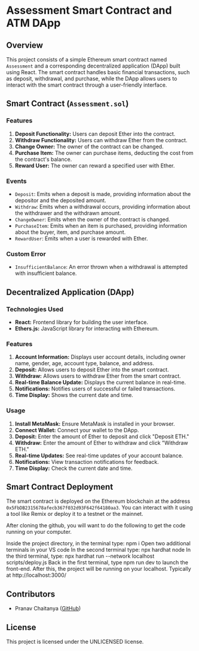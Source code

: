 # Assessment Smart Contract and ATM DApp

## Overview

This project consists of a simple Ethereum smart contract named `Assessment` and a corresponding decentralized application (DApp) built using React. The smart contract handles basic financial transactions, such as deposit, withdrawal, and purchase, while the DApp allows users to interact with the smart contract through a user-friendly interface.

## Smart Contract (`Assessment.sol`)

### Features

1. **Deposit Functionality:** Users can deposit Ether into the contract.
2. **Withdraw Functionality:** Users can withdraw Ether from the contract.
3. **Change Owner:** The owner of the contract can be changed.
4. **Purchase Item:** The owner can purchase items, deducting the cost from the contract's balance.
5. **Reward User:** The owner can reward a specified user with Ether.

### Events

- `Deposit`: Emits when a deposit is made, providing information about the depositor and the deposited amount.
- `Withdraw`: Emits when a withdrawal occurs, providing information about the withdrawer and the withdrawn amount.
- `ChangeOwner`: Emits when the owner of the contract is changed.
- `PurchaseItem`: Emits when an item is purchased, providing information about the buyer, item, and purchase amount.
- `RewardUser`: Emits when a user is rewarded with Ether.

### Custom Error

- `InsufficientBalance`: An error thrown when a withdrawal is attempted with insufficient balance.

## Decentralized Application (DApp)

### Technologies Used

- **React:** Frontend library for building the user interface.
- **Ethers.js:** JavaScript library for interacting with Ethereum.

### Features

1. **Account Information:** Displays user account details, including owner name, gender, age, account type, balance, and address.
2. **Deposit:** Allows users to deposit Ether into the smart contract.
3. **Withdraw:** Allows users to withdraw Ether from the smart contract.
4. **Real-time Balance Update:** Displays the current balance in real-time.
5. **Notifications:** Notifies users of successful or failed transactions.
6. **Time Display:** Shows the current date and time.

### Usage

1. **Install MetaMask:** Ensure MetaMask is installed in your browser.
2. **Connect Wallet:** Connect your wallet to the DApp.
3. **Deposit:** Enter the amount of Ether to deposit and click "Deposit ETH."
4. **Withdraw:** Enter the amount of Ether to withdraw and click "Withdraw ETH."
5. **Real-time Updates:** See real-time updates of your account balance.
6. **Notifications:** View transaction notifications for feedback.
7. **Time Display:** Check the current date and time.

## Smart Contract Deployment

The smart contract is deployed on the Ethereum blockchain at the address `0x5FbDB2315678afecb367f032d93F642f64180aa3`. You can interact with it using a tool like Remix or deploy it to a testnet or the mainnet.

After cloning the github, you will want to do the following to get the code running on your computer.

Inside the project directory, in the terminal type: npm i
Open two additional terminals in your VS code
In the second terminal type: npx hardhat node
In the third terminal, type: npx hardhat run --network localhost scripts/deploy.js
Back in the first terminal, type npm run dev to launch the front-end.
After this, the project will be running on your localhost. Typically at http://localhost:3000/


## Contributors

- Pranav Chaitanya ([GitHub](https://github.com/pranavchaitanya))

## License

This project is licensed under the UNLICENSED license.

